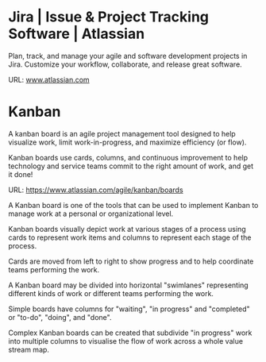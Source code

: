 # Jira | Issue & Project Tracking Software | Atlassian

Plan, track, and manage your agile and software development projects in Jira. Customize your workflow, collaborate, and release great software.

URL: www.atlassian.com

# Kanban

A kanban board is an agile project management tool designed to help visualize work, limit work-in-progress, and maximize efficiency (or flow). 

Kanban boards use cards, columns, and continuous improvement to help technology and service teams commit to the right amount of work, and get it done!

URL: https://www.atlassian.com/agile/kanban/boards

A Kanban board is one of the tools that can be used to implement Kanban to manage work at a personal or organizational level.

Kanban boards visually depict work at various stages of a process using cards to represent work items and columns to represent each stage of the process. 

Cards are moved from left to right to show progress and to help coordinate teams performing the work. 

A Kanban board may be divided into horizontal "swimlanes" representing different kinds of work or different teams performing the work.

Simple boards have columns for "waiting", "in progress" and "completed" or "to-do", "doing", and "done". 

Complex Kanban boards can be created that subdivide "in progress" work into multiple columns to visualise the flow of work across a whole value stream map.


